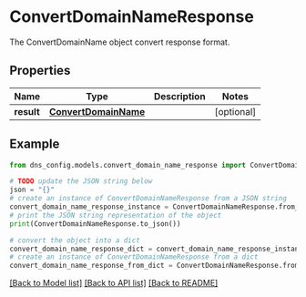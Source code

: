 # ConvertDomainNameResponse

The ConvertDomainName object convert response format.

## Properties

Name | Type | Description | Notes
------------ | ------------- | ------------- | -------------
**result** | [**ConvertDomainName**](ConvertDomainName.md) |  | [optional] 

## Example

```python
from dns_config.models.convert_domain_name_response import ConvertDomainNameResponse

# TODO update the JSON string below
json = "{}"
# create an instance of ConvertDomainNameResponse from a JSON string
convert_domain_name_response_instance = ConvertDomainNameResponse.from_json(json)
# print the JSON string representation of the object
print(ConvertDomainNameResponse.to_json())

# convert the object into a dict
convert_domain_name_response_dict = convert_domain_name_response_instance.to_dict()
# create an instance of ConvertDomainNameResponse from a dict
convert_domain_name_response_from_dict = ConvertDomainNameResponse.from_dict(convert_domain_name_response_dict)
```
[[Back to Model list]](../README.md#documentation-for-models) [[Back to API list]](../README.md#documentation-for-api-endpoints) [[Back to README]](../README.md)


